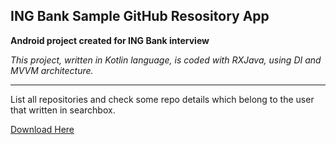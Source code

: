 ## ING Bank Sample GitHub Resository App

**Android project created for ING Bank interview**

*This project, written in Kotlin language, is coded with RXJava, using DI and MVVM architecture.*

---

List all repositories and check some repo details which belong to the user that written in searchbox.

[Download Here](https://github.com/ahmetcanakgl/ING-Bank-Sample-Repository-App/blob/master/app-dev-debug.apk)
